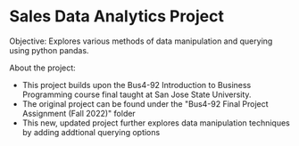 # Sales Data Analytics Project
Objective: Explores various methods of data manipulation and querying using python pandas.


About the project:
- This project builds upon the Bus4-92 Introduction to Business Programming course final taught at San Jose State University.
- The original project can be found under the "Bus4-92 Final Project Assignment (Fall 2022)" folder
- This new, updated project further explores data manipulation techniques by adding addtional querying options
